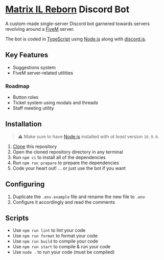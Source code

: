 # [Matrix IL Reborn](https://discord.gg/zYTNUn6P76) Discord Bot

A custom-made single-server Discord bot
garnered towards servers revolving around a [FiveM] server.

The bot is coded in [TypeScript] using [Node.js] along with [discord.js].

## Key Features

- Suggestions system
- FiveM server-related utilities

### Roadmap

- Button roles
- Ticket system using modals and threads
- Staff meeting utility

## Installation

> ⚠️ Make sure to have [Node.js] installed with _at least_ version `16.9.0`.

1. [Clone] this repository
2. Open the cloned repository directory in any terminal
3. Run `npm ci` to install all of the dependencies
4. Run `npm run prepare` to prepare the dependencies
5. Code your heart out! ... or just use the bot if you want

## Configuring

1. Duplicate the `.env.example` file and rename the new file to `.env`
2. Configure it accordingly and read the comments

## Scripts

- Use `npm run lint` to lint your code
- Use `npm run format` to format your code
- Use `npm run build` to compile your code
- Use `npm run start` to compile & run your code
- Use `node .` to run your code (must be compiled)

[clone]: https://docs.github.com/repositories/creating-and-managing-repositories/cloning-a-repository
[discord.js]: https://discord.js.org
[fivem]: https://github.com/citizenfx/fivem
[node.js]: https://nodejs.org
[typescript]: https://typescriptlang.org
